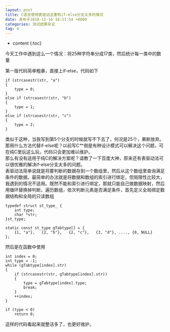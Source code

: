 ```yaml
---
layout: post
title: C语言使用表驱动法重构if-else分支太多的情况
date: 发布于2018-11-16 18:11:54 +0800
categories: 测试结果杂记
tag: 4
---
```


* content
{:toc}

今天工作中遇到这么一个情况：将25种字符串分成17类，然后统计每一类中的数量  

<!-- more -->
第一版代码简单粗暴，直接上if-else，代码如下

    
    
    if (strcasestr(str, "a")
    {
    	type = 0;
    }
    else if (strcasestr(str, "b")
    {
    	type = 1;
    }
    else if (strcasestr(str, "c")
    {
    	type = 2;
    }
    

类似于这种，当我写到第5个分支的时候就写不下去了，何况是25个，果断放弃。  
那用什么方法代替if-else呢？以前写C艹倒是有种设计模式可以解决这个问题，可在纯C里玩这么玩，代码只会更加难以维护。  
那么有没有适用于纯C的解决方案呢？请教了一下百度大神，原来还有表驱动法可以很优雅的解决if-else分支太多的问题。  
表驱动法简单说就是将要判断的数据存到一个数组里，然后从这个数组里查询满足条件的数据。最简单的办法就是将数据和数组的索引进行绑定，但局限性比较大，我遇到的情况不适用。既然不能和索引进行绑定，那就只能自己做数据映射，然后用循环替换掉判断，遍历数组，依次判断元素是否满足条件，首先定义全局绑定数据结构和全局的只读数组

    
    
    typedef struct st_type_ {
    	int type;
    	char *str;
    }st_type;
    
    static const st_type gTabtype[] = {
    	{1, "a"},	{2, "b"},	{2, "c"},	{3, "d"}, ...., {0, NULL}
    };
    

然后是在函数中使用

    
    
    int index = 0;
    int type = -1;
    while (gTabtype[index].str)
    {
    	if (strcasestr(str, gTabtype[index].str))
    	{
    		type = gTabtype[index].type;
    		break;
    	}
    	++index;
    }
    
    if (type < 0)
    	return 0;
    

这样的代码看起来就整洁多了，也更好维护。

